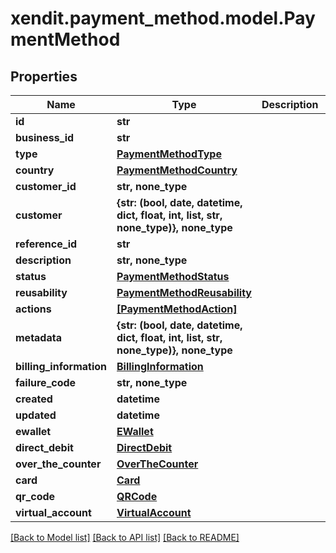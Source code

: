 # xendit.payment_method.model.PaymentMethod


## Properties
Name | Type | Description | Notes
------------ | ------------- | ------------- | -------------
**id** | **str** |  | 
**business_id** | **str** |  | [optional] 
**type** | [**PaymentMethodType**](PaymentMethodType.md) |  | [optional] 
**country** | [**PaymentMethodCountry**](PaymentMethodCountry.md) |  | [optional] 
**customer_id** | **str, none_type** |  | [optional] 
**customer** | **{str: (bool, date, datetime, dict, float, int, list, str, none_type)}, none_type** |  | [optional] 
**reference_id** | **str** |  | [optional] 
**description** | **str, none_type** |  | [optional] 
**status** | [**PaymentMethodStatus**](PaymentMethodStatus.md) |  | [optional] 
**reusability** | [**PaymentMethodReusability**](PaymentMethodReusability.md) |  | [optional] 
**actions** | [**[PaymentMethodAction]**](PaymentMethodAction.md) |  | [optional] 
**metadata** | **{str: (bool, date, datetime, dict, float, int, list, str, none_type)}, none_type** |  | [optional] 
**billing_information** | [**BillingInformation**](BillingInformation.md) |  | [optional] 
**failure_code** | **str, none_type** |  | [optional] 
**created** | **datetime** |  | [optional] 
**updated** | **datetime** |  | [optional] 
**ewallet** | [**EWallet**](EWallet.md) |  | [optional] 
**direct_debit** | [**DirectDebit**](DirectDebit.md) |  | [optional] 
**over_the_counter** | [**OverTheCounter**](OverTheCounter.md) |  | [optional] 
**card** | [**Card**](Card.md) |  | [optional] 
**qr_code** | [**QRCode**](QRCode.md) |  | [optional] 
**virtual_account** | [**VirtualAccount**](VirtualAccount.md) |  | [optional] 

[[Back to Model list]](../README.md#documentation-for-models) [[Back to API list]](../README.md#documentation-for-api-endpoints) [[Back to README]](../README.md)


